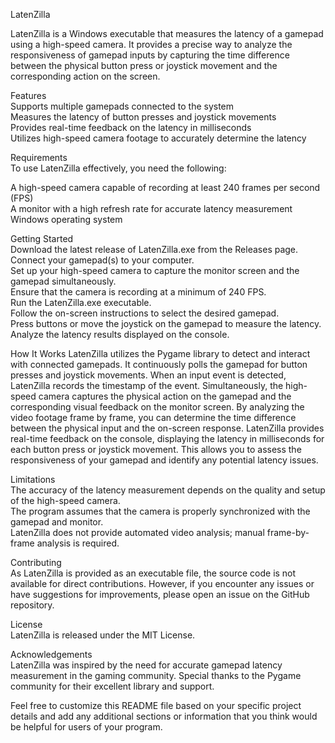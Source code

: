 LatenZilla  

LatenZilla is a Windows executable that measures the latency of a gamepad using a high-speed camera. It provides a precise way to analyze the responsiveness of gamepad inputs by capturing the time difference between the physical button press or joystick movement and the corresponding action on the screen.

Features  
Supports multiple gamepads connected to the system  
Measures the latency of button presses and joystick movements  
Provides real-time feedback on the latency in milliseconds  
Utilizes high-speed camera footage to accurately determine the latency  

Requirements  
To use LatenZilla effectively, you need the following:  

A high-speed camera capable of recording at least 240 frames per second (FPS)  
A monitor with a high refresh rate for accurate latency measurement  
Windows operating system  

Getting Started  
Download the latest release of LatenZilla.exe from the Releases page.  
Connect your gamepad(s) to your computer.  
Set up your high-speed camera to capture the monitor screen and the gamepad simultaneously.  
Ensure that the camera is recording at a minimum of 240 FPS.  
Run the LatenZilla.exe executable.  
Follow the on-screen instructions to select the desired gamepad.  
Press buttons or move the joystick on the gamepad to measure the latency.  
Analyze the latency results displayed on the console.  

How It Works 
LatenZilla utilizes the Pygame library to detect and interact with connected gamepads. It continuously polls the gamepad for button presses and joystick movements. When an input event is detected, LatenZilla records the timestamp of the event.
Simultaneously, the high-speed camera captures the physical action on the gamepad and the corresponding visual feedback on the monitor screen. By analyzing the video footage frame by frame, you can determine the time difference between the physical input and the on-screen response.
LatenZilla provides real-time feedback on the console, displaying the latency in milliseconds for each button press or joystick movement. This allows you to assess the responsiveness of your gamepad and identify any potential latency issues.

Limitations  
The accuracy of the latency measurement depends on the quality and setup of the high-speed camera.  
The program assumes that the camera is properly synchronized with the gamepad and monitor.  
LatenZilla does not provide automated video analysis; manual frame-by-frame analysis is required.  

Contributing  
As LatenZilla is provided as an executable file, the source code is not available for direct contributions. However, if you encounter any issues or have suggestions for improvements, please open an issue on the GitHub repository.

License  
LatenZilla is released under the MIT License.

Acknowledgements  
LatenZilla was inspired by the need for accurate gamepad latency measurement in the gaming community. Special thanks to the Pygame community for their excellent library and support.

Feel free to customize this README file based on your specific project details and add any additional sections or information that you think would be helpful for users of your program.
